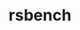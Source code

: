 ---
title: "rsbench"
layout: cache
categories: [package, develop-2023-06-11]
meta: {"versions": ["12"], "compilers": ["gcc@=7.3.1"], "oss": ["amzn2"], "platforms": ["linux"], "targets": ["aarch64", "neoverse_n1", "x86_64_v3"], "stacks": ["aws-ahug", "aws-ahug-aarch64", "root"], "num_specs": 3, "num_specs_by_stack": {"aws-ahug-aarch64": 2, "root": 3, "aws-ahug": 1}}
spec_details: [{"hash": "h5i5vbuamsxtwqporxfnvln5udbkojjs", "compiler": "gcc@=7.3.1", "versions": ["12"], "os": "amzn2", "platform": "linux", "target": "neoverse_n1", "variants": ["build_system=makefile"], "stacks": ["aws-ahug-aarch64", "root"], "size": "-", "tarball": "https://binaries.spack.io/releases/develop-2023-06-11/build_cache/linux-amzn2-neoverse_n1/gcc-7.3.1/rsbench-12/linux-amzn2-neoverse_n1-gcc-7.3.1-rsbench-12-h5i5vbuamsxtwqporxfnvln5udbkojjs.spack"}, {"hash": "egheuw2gro72n2tifj26bze4skglyvlu", "compiler": "gcc@=7.3.1", "versions": ["12"], "os": "amzn2", "platform": "linux", "target": "x86_64_v3", "variants": ["build_system=makefile"], "stacks": ["root", "aws-ahug"], "size": "-", "tarball": "https://binaries.spack.io/releases/develop-2023-06-11/build_cache/linux-amzn2-x86_64_v3/gcc-7.3.1/rsbench-12/linux-amzn2-x86_64_v3-gcc-7.3.1-rsbench-12-egheuw2gro72n2tifj26bze4skglyvlu.spack"}, {"hash": "mb2dwfkysvjdwerxin5ksebymojec2qt", "compiler": "gcc@=7.3.1", "versions": ["12"], "os": "amzn2", "platform": "linux", "target": "aarch64", "variants": ["build_system=makefile"], "stacks": ["aws-ahug-aarch64", "root"], "size": "-", "tarball": "https://binaries.spack.io/releases/develop-2023-06-11/build_cache/linux-amzn2-aarch64/gcc-7.3.1/rsbench-12/linux-amzn2-aarch64-gcc-7.3.1-rsbench-12-mb2dwfkysvjdwerxin5ksebymojec2qt.spack"}]
---